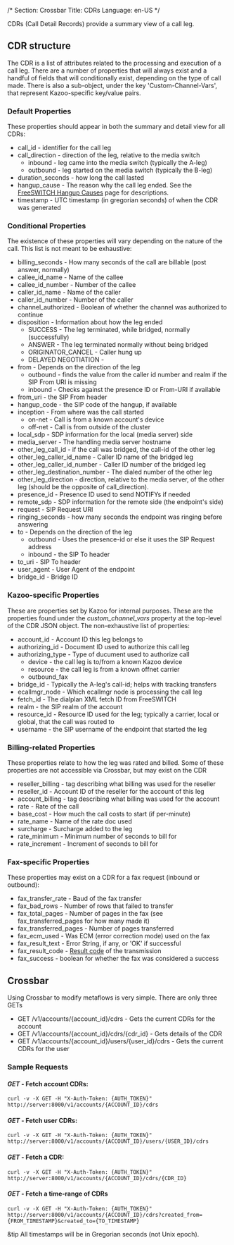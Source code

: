 /*
Section: Crossbar
Title: CDRs
Language: en-US
*/

CDRs (Call Detail Records) provide a summary view of a call leg.

## CDR structure

The CDR is a list of attributes related to the processing and execution of a call leg. There are a number of properties that will always exist and a handful of fields that will conditionally exist, depending on the type of call made. There is also a sub-object, under the key 'Custom-Channel-Vars', that represent Kazoo-specific key/value pairs.

### Default Properties

These properties should appear in both the summary and detail view for all CDRs:

* call\_id - identifier for the call leg
* call\_direction - direction of the leg, relative to the media switch
  * inbound - leg came into the media switch (typically the A-leg)
  * outbound - leg started on the media switch (typically the B-leg)
* duration\_seconds - how long the call lasted
* hangup\_cause - The reason why the call leg ended. See the [FreeSWITCH Hangup Causes](http://wiki.freeswitch.org/wiki/Hangup_causes) page for descriptions.
* timestamp - UTC timestamp (in gregorian seconds) of when the CDR was generated

### Conditional Properties

The existence of these properties will vary depending on the nature of the call. This list is not meant to be exhaustive:

* billing\_seconds - How many seconds of the call are billable (post answer, normally)
* callee\_id\_name - Name of the callee
* callee\_id\_number - Number of the callee
* caller\_id\_name - Name of the caller
* caller\_id\_number - Number of the caller
* channel\_authorized - Boolean of whether the channel was authorized to continue
* disposition - Information about how the leg ended
  * SUCCESS - The leg terminated, while bridged, normally (successfully)
  * ANSWER - The leg terminated normally without being bridged
  * ORIGINATOR\_CANCEL - Caller hung up
  * DELAYED NEGOTIATION -
* from - Depends on the direction of the leg
  * outbound - finds the value from the caller id number and realm if the SIP From URI is missing
  * inbound - Checks against the presence ID or From-URI if available
* from\_uri - the SIP From header
* hangup\_code - the SIP code of the hangup, if available
* inception - From where was the call started
  * on-net - Call is from a known account's device
  * off-net - Call is from outside of the cluster
* local\_sdp - SDP information for the local (media server) side
* media\_server - The handling media server hostname
* other\_leg\_call\_id - if the call was bridged, the call-id of the other leg
* other\_leg\_caller\_id\_name - Caller ID name of the bridged leg
* other\_leg\_caller\_id\_number - Caller ID number of the bridged leg
* other\_leg\_destination\_number - The dialed number of the other leg
* other\_leg\_direction - direction, relative to the media server, of the other leg (should be the opposite of call\_direction).
* presence\_id - Presence ID used to send NOTIFYs if needed
* remote\_sdp - SDP information for the remote side (the endpoint's side)
* request - SIP Request URI
* ringing\_seconds - how many seconds the endpoint was ringing before answering
* to - Depends on the direction of the leg
  * outbound - Uses the presence-id or else it uses the SIP Request address
  * inbound - the SIP To header
* to\_uri - SIP To header
* user\_agent - User Agent of the endpoint
* bridge\_id - Bridge ID

### Kazoo-specific Properties

These are properties set by Kazoo for internal purposes. These are the properties found under the _custom\_channel\_vars_ property at the top-level of the CDR JSON object. The non-exhaustive list of properties:

* account\_id - Account ID this leg belongs to
* authorizing\_id - Document ID used to authorize this call leg
* authorizing\_type - Type of ducument used to authorize call
  * device - the call leg is to/from a known Kazoo device
  * resource - the call leg is from a known offnet carrier
  * outbound\_fax
* bridge\_id - Typically the A-leg's call-id; helps with tracking transfers
* ecallmgr\_node - Which ecallmgr node is processing the call leg
* fetch\_id - The dialplan XML fetch ID from FreeSWITCH
* realm - the SIP realm of the account
* resource\_id - Resource ID used for the leg; typically a carrier, local or global, that the call was routed to
* username - the SIP username of the endpoint that started the leg

### Billing-related Properties

These properties relate to how the leg was rated and billed. Some of these properties are not accessible via Crossbar, but may exist on the CDR

* reseller\_billing - tag describing what billing was used for the reseller
* reseller\_id - Account ID of the reseller for the account of this leg
* account\_billing - tag describing what billing was used for the account
* rate - Rate of the call
* base\_cost - How much the call costs to start (if per-minute)
* rate_name - Name of the rate doc used
* surcharge - Surcharge added to the leg
* rate\_minimum - Minimum number of seconds to bill for
* rate_increment - Increment of seconds to bill for

### Fax-specific Properties

These properties may exist on a CDR for a fax request (inbound or outbound):

* fax\_transfer\_rate - Baud of the fax transfer
* fax\_bad\_rows - Number of rows that failed to transfer
* fax\_total\_pages - Number of pages in the fax (see fax\_transferred\_pages for how many made it)
* fax\_transferred\_pages - Number of pages transferred
* fax\_ecm\_used - Was ECM (error correction mode) used on the fax
* fax\_result\_text - Error String, if any, or 'OK' if successful
* fax\_result\_code - [Result code](http://wiki.freeswitch.org/wiki/Variable_fax_result_code) of the transmission
* fax\_success - boolean for whether the fax was considered a success

## Crossbar

Using Crossbar to modify metaflows is very simple. There are only three GETs

* GET /v1/accounts/{account\_id}/cdrs - Gets the current CDRs for the account
* GET /v1/accounts/{account\_id}/cdrs/{cdr\_id} - Gets details of the CDR
* GET /v1/accounts/{account\_id}/users/{user\_id}/cdrs - Gets the current CDRs for the user

### Sample Requests

#### _GET_ - Fetch account CDRs:

    curl -v -X GET -H "X-Auth-Token: {AUTH_TOKEN}" http://server:8000/v1/accounts/{ACCOUNT_ID}/cdrs

#### _GET_ - Fetch user CDRs:

    curl -v -X GET -H "X-Auth-Token: {AUTH_TOKEN}" http://server:8000/v1/accounts/{ACCOUNT_ID}/users/{USER_ID}/cdrs

####  _GET_ - Fetch a CDR:

    curl -v -X GET -H "X-Auth-Token: {AUTH_TOKEN}" http://server:8000/v1/accounts/{ACCOUNT_ID}/cdrs/{CDR_ID}

#### _GET_ - Fetch a time-range of CDRs

    curl -v -X GET -H "X-Auth-Token: {AUTH_TOKEN}" http://server:8000/v1/accounts/{ACCOUNT_ID}/cdrs?created_from={FROM_TIMESTAMP}&created_to={TO_TIMESTAMP}

&tip All timestamps will be in Gregorian seconds (not Unix epoch).
